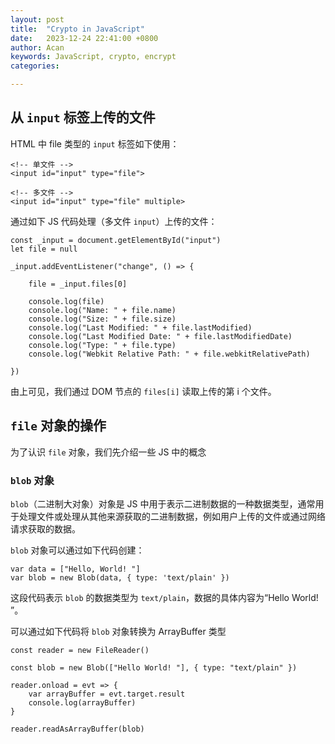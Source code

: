 ```yaml
---
layout: post
title:  "Crypto in JavaScript"
date:   2023-12-24 22:41:00 +0800
author: Acan
keywords: JavaScript, crypto, encrypt
categories: 

---
```


## 从 ```input``` 标签上传的文件

HTML 中 file 类型的 ```input``` 标签如下使用：

```
<!-- 单文件 -->
<input id="input" type="file">

<!-- 多文件 -->
<input id="input" type="file" multiple>
```

通过如下 JS 代码处理（多文件 ```input```）上传的文件：

```
const _input = document.getElementById("input")
let file = null

_input.addEventListener("change", () => {

    file = _input.files[0]

    console.log(file)
    console.log("Name: " + file.name)
    console.log("Size: " + file.size)
    console.log("Last Modified: " + file.lastModified)
    console.log("Last Modified Date: " + file.lastModifiedDate)
    console.log("Type: " + file.type)
    console.log("Webkit Relative Path: " + file.webkitRelativePath)
    
})
```

由上可见，我们通过 DOM 节点的 ```files[i]``` 读取上传的第 i 个文件。

## ```file``` 对象的操作

为了认识 ```file``` 对象，我们先介绍一些 JS 中的概念

### ```blob``` 对象

```blob```（二进制大对象）对象是 JS 中用于表示二进制数据的一种数据类型，通常用于处理文件或处理从其他来源获取的二进制数据，例如用户上传的文件或通过网络请求获取的数据。

```blob``` 对象可以通过如下代码创建：

```
var data = ["Hello, World! "]
var blob = new Blob(data, { type: 'text/plain' })
```

这段代码表示 ```blob``` 的数据类型为 ```text/plain```，数据的具体内容为“Hello World! ”。

可以通过如下代码将 ```blob``` 对象转换为 ArrayBuffer 类型

```
const reader = new FileReader()

const blob = new Blob(["Hello World! "], { type: "text/plain" })

reader.onload = evt => {
    var arrayBuffer = evt.target.result
    console.log(arrayBuffer)
}

reader.readAsArrayBuffer(blob)
```



